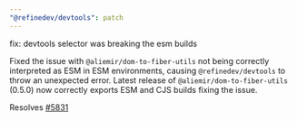 ```yaml
---
"@refinedev/devtools": patch
---
```


fix: devtools selector was breaking the esm builds

Fixed the issue with `@aliemir/dom-to-fiber-utils` not being correctly interpreted as ESM in ESM environments, causing `@refinedev/devtools` to throw an unexpected error. Latest release of `@aliemir/dom-to-fiber-utils` (0.5.0) now correctly exports ESM and CJS builds fixing the issue.

Resolves [#5831](https://github.com/refinedev/refine/issues/5831)
